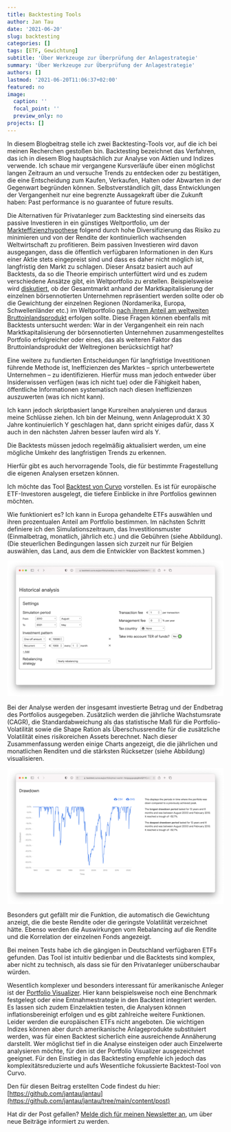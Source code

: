 ```yaml
---
title: Backtesting Tools
author: Jan Tau
date: '2021-06-20'
slug: backtesting
categories: []
tags: [ETF, Gewichtung]
subtitle: 'Über Werkzeuge zur Überprüfung der Anlagestrategie'
summary: 'Über Werkzeuge zur Überprüfung der Anlagestrategie'
authors: []
lastmod: '2021-06-20T11:06:37+02:00'
featured: no
image:
  caption: ''
  focal_point: ''
  preview_only: no
projects: []
---
```


In diesem Blogbeitrag stelle ich zwei Backtesting-Tools vor, auf die ich bei meinen Recherchen gestoßen bin. Backtesting bezeichnet das Verfahren, das ich in diesem Blog hauptsächlich zur Analyse von Aktien und Indizes verwende. Ich schaue mir vergangene Kursverläufe über einen möglichst langen Zeitraum an und versuche Trends zu entdecken oder zu bestätigen, die eine Entscheidung zum Kaufen, Verkaufen, Halten oder Abwarten in der Gegenwart begründen können. Selbstverständlich gilt, dass Entwicklungen der Vergangenheit nur eine begrenzte Aussagekraft über die Zukunft haben: Past performance is no guarantee of future results.

Die Alternativen für Privatanleger zum Backtesting sind einerseits das passive Investieren in ein günstiges Weltportfolio, um der [Markteffizienzhypothese](https://www.finanzfluss.de/etf-handbuch/weltportfolio/#1) folgend durch hohe Diversifizierung das Risiko zu minimieren und von der Rendite der kontinuierlich wachsenden Weltwirtschaft zu profitieren. Beim passiven Investieren wird davon ausgegangen, dass die öffentlich verfügbaren Informationen in den Kurs einer Aktie stets eingepreist sind und dass es daher nicht möglich ist, langfristig den Markt zu schlagen. Dieser Ansatz basiert auch auf Backtests, da so  die Theorie empirisch unterfüttert wird und es zudem verschiedene Ansätze gibt, ein Weltportfolio zu erstellen. Beispielsweise wird [diskutiert](https://www.youtube.com/watch?v=HOUHuKtsE54&t=1177s), ob der Gesamtmarkt anhand der Marktkapitalisierung der einzelnen börsennotierten Unternehmen repräsentiert werden sollte oder ob die Gewichtung der einzelnen Regionen (Nordamerika, Europa, Schwellenländer etc.) im Weltportfolio [nach ihrem Anteil am weltweiten Bruttoinlandsprodukt](https://www.justetf.com/de/academy/globale-aktienstrategien-mit-etfs.html) erfolgen sollte. Diese Fragen können ebenfalls mit Backtests untersucht werden: War in der Vergangenheit ein rein nach Marktkapitalisierung der börsennotierten Unternehmen zusammengestelltes Portfolio erfolgreicher oder eines, das als weiteren Faktor das Bruttoinlandsprodukt der Weltregionen berücksichtigt hat?

Eine weitere zu fundierten Entscheidungen für langfristige Investitionen führende Methode ist, Ineffizienzen des Marktes – sprich unterbewertete Unternehmen – zu identifizieren. Hierfür muss man jedoch entweder über Insiderwissen verfügen (was ich nicht tue) oder die Fähigkeit haben, öffentliche Informationen systematisch nach diesen Ineffizienzen auszuwerten (was ich nicht kann).

Ich kann jedoch skriptbasiert lange Kursreihen analysieren und daraus meine Schlüsse ziehen. Ich bin der Meinung, wenn Anlageprodukt X 30 Jahre kontinuierlich Y geschlagen hat, dann spricht einiges dafür, dass X auch in den nächsten Jahren besser laufen wird als Y.

Die Backtests müssen jedoch regelmäßig aktualisiert werden, um eine mögliche Umkehr des langfristigen Trends zu erkennen. 

Hierfür gibt es auch hervorragende Tools, die für bestimmte Fragestellung die eigenen Analysen ersetzen können.

Ich möchte das Tool [Backtest von Curvo](https://backtest.curvo.eu) vorstellen. Es ist für europäische ETF-Investoren ausgelegt, die tiefere Einblicke in ihre Portfolios gewinnen möchten.

Wie funktioniert es? Ich kann in Europa gehandelte ETFs auswählen und ihren prozentualen Anteil am Portfolio bestimmen. Im nächsten Schritt definiere ich den Simulationszeitraum, das Investitionsmuster (Einmalbetrag, monatlich, jährlich etc.) und die Gebühren (siehe Abbildung). (Die steuerlichen Bedingungen lassen sich zurzeit nur für Belgien auswählen, das Land, aus dem die Entwickler von Backtest kommen.)

![](settings.png)

Bei der Analyse werden der insgesamt investierte Betrag und der Endbetrag des Portfolios ausgegeben. Zusätzlich werden die jährliche Wachstumsrate (CAGR), die Standardabweichung als das statistische Maß für die Portfolio-Volatilität sowie die Shape Ration als Überschussrendite für die zusätzliche Volatilität eines risikoreichen Assets berechnet. Nach dieser Zusammenfassung werden einige Charts angezeigt, die die jährlichen und monatlichen Renditen und die stärksten Rücksetzer (siehe Abbildung) visualisieren. 

![](drawdown.png)

Besonders gut gefällt mir die Funktion, die automatisch die Gewichtung anzeigt, die die beste Rendite oder die geringste Volatilität verzeichnet hätte. Ebenso werden die Auswirkungen vom Rebalancing auf die Rendite und die Korrelation der einzelnen Fonds angezeigt.

Bei meinen Tests habe ich die gängigen in Deutschland verfügbaren ETFs gefunden. Das Tool ist intuitiv bedienbar und die Backtests sind komplex, aber nicht zu technisch, als dass sie für den Privatanleger unüberschaubar würden. 

Wesentlich komplexer und besonders interessant für amerikanische Anleger ist der [Portfolio Visualizer](https://www.portfoliovisualizer.com). Hier kann beispielsweise noch eine Benchmark festgelegt oder eine Entnahmestrategie in den Backtest integriert werden. Es lassen sich zudem Einzelaktien testen, die Analysen können inflationsbereinigt erfolgen und es gibt zahlreiche weitere Funktionen. Leider werden die europäischen ETFs nicht angeboten. Die wichtigen Indizes können aber durch amerikanische Anlageprodukte substituiert werden, was für einen Backtest sicherlich eine ausreichende Annäherung darstellt. Wer möglichst tief in die Analyse einsteigen oder auch Einzelwerte analysieren möchte, für den ist der Portfolio Visualizer ausgezeichnet geeignet. Für den Einstieg in das Backtesting empfehle ich jedoch das komplexitätsreduzierte und aufs Wesentliche fokussierte Backtest-Tool von Curvo.

Den für diesen Beitrag erstellten Code findest du hier: [https://github.com/jantau/jantau](https://github.com/jantau/jantau/tree/main/content/post)

Hat dir der Post gefallen? [Melde dich für meinen Newsletter an](https://tinyletter.com/jantau), um über neue Beiträge informiert zu werden.
